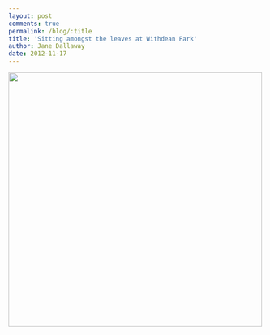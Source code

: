 ```yaml
---
layout: post
comments: true
permalink: /blog/:title
title: 'Sitting amongst the leaves at Withdean Park'
author: Jane Dallaway
date: 2012-11-17
---
```


<div>
<a href="http://static.skitters.dallaway.com/Qphoto.JPG">
<img width="500" src="http://static.skitters.dallaway.com/Qphoto.JPG.500.JPG" height="500"></img>
</a>
</div>

    
